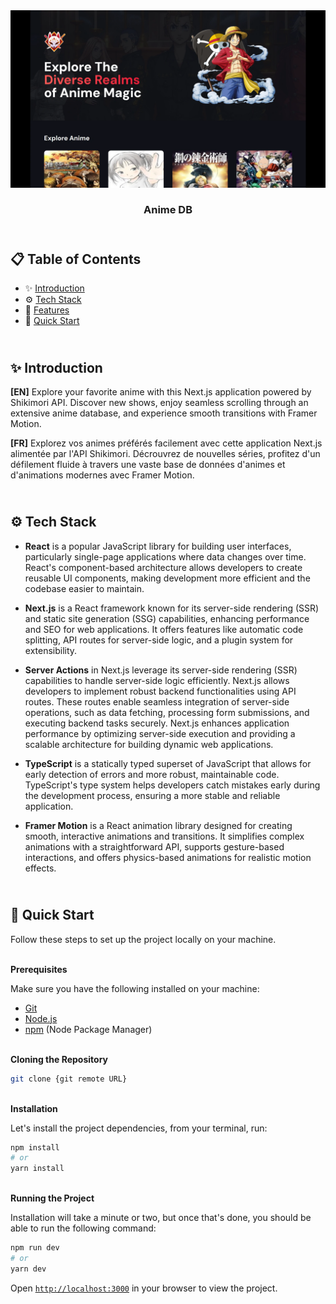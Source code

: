 <div align="center">
    <a href="https://animedb-fv.netlify.app" target="_blank">
      <img src="public/design/preview.webp" alt="Project Banner">
    </a>
  <h3 align="center">Anime DB</h3>
</div>

##  <br /> 📋 <a name="table">Table of Contents</a>

- ✨ [Introduction](#introduction)
- ⚙️ [Tech Stack](#tech-stack)
- 📝 [Features](#features)
- 🚀 [Quick Start](#quick-start)

##  <br /> <a name="introduction">✨ Introduction</a>

**[EN]** Explore your favorite anime with this Next.js application powered by Shikimori API. Discover new shows, enjoy seamless scrolling through an extensive anime database, and experience smooth transitions with Framer Motion.

**[FR]** Explorez vos animes préférés facilement avec cette application Next.js alimentée par l'API Shikimori. Décrouvrez de nouvelles séries, profitez d'un défilement fluide à travers une vaste base de données d'animes et d'animations modernes avec Framer Motion.

##  <br /> <a name="tech-stack">⚙️ Tech Stack</a>

- **React** is a popular JavaScript library for building user interfaces, particularly single-page applications where data changes over time. React's component-based architecture allows developers to create reusable UI components, making development more efficient and the codebase easier to maintain. 

- **Next.js** is a React framework known for its server-side rendering (SSR) and static site generation (SSG) capabilities, enhancing performance and SEO for web applications. It offers features like automatic code splitting, API routes for server-side logic, and a plugin system for extensibility.

- **Server Actions** in Next.js leverage its server-side rendering (SSR) capabilities to handle server-side logic efficiently. Next.js allows developers to implement robust backend functionalities using API routes. These routes enable seamless integration of server-side operations, such as data fetching, processing form submissions, and executing backend tasks securely. Next.js enhances application performance by optimizing server-side execution and providing a scalable architecture for building dynamic web applications.

- **TypeScript** is a statically typed superset of JavaScript that allows for early detection of errors and more robust, maintainable code. TypeScript's type system helps developers catch mistakes early during the development process, ensuring a more stable and reliable application.

- **Framer Motion** is a React animation library designed for creating smooth, interactive animations and transitions. It simplifies complex animations with a straightforward API, supports gesture-based interactions, and offers physics-based animations for realistic motion effects.



## <br /> <a name="quick-start">🚀 Quick Start</a>

Follow these steps to set up the project locally on your machine.

<br/>**Prerequisites**

Make sure you have the following installed on your machine:

- [Git](https://git-scm.com/)
- [Node.js](https://nodejs.org/en)
- [npm](https://www.npmjs.com/) (Node Package Manager)

<br/>**Cloning the Repository**

```bash
git clone {git remote URL}
```

<br/>**Installation**

Let's install the project dependencies, from your terminal, run:

```bash
npm install
# or
yarn install
```

<br/>**Running the Project**

Installation will take a minute or two, but once that's done, you should be able to run the following command:

```bash
npm run dev
# or
yarn dev
```

Open [`http://localhost:3000`](http://localhost:3000) in your browser to view the project.